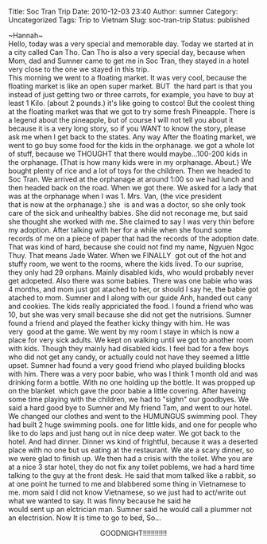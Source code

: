 Title: Soc Tran Trip
Date: 2010-12-03 23:40
Author: sumner
Category: Uncategorized
Tags: Trip to Vietnam
Slug: soc-tran-trip
Status: published

\~Hannah\~  
Hello, today was a very special and memorable day. Today we started at
in a city called Can Tho. Can Tho is also a very special day, because
when Mom, dad and Sumner came to get me in Soc Tran, they stayed in a
hotel very close to the one we stayed in this trip.  
This morning we went to a floating market. It was very cool, because the
floating market is like an open super market. BUT  the hard part is that
you instead of just getting two or three carrots, for example, you have
to buy at least 1 Kilo. (about 2 pounds.) it's like going to costco! But
the coolest thing at the floating market was that we got to try some
fresh Pineapple. There is a legend about the pineapple, but of course I
will not tell you about it because it is a very long story, so if you
WANT to know the story, please ask me when I get back to the states. Any
way After the floating market, we went to go buy some food for the kids
in the orphanage. we got a whole lot of stuff, because we THOUGHT that
there would maybe...100-200 kids in the orphanage. (That is how many
kids were in my orphanage. About.) We bought plenty of rice and a lot of
toys for the children. Then we headed to Soc Tran. We arrived at the
orphanage at around 1:00 so we had lunch and then headed back on the
road. When we got there. We asked for a lady that was at the orphanage
when I was 1. Mrs. Van, (the vice president  
that is now at the orphanage.) she  is and was a doctor, so she only
took care of the sick and unhealthy babies. She did not reconage me, but
said she thought she worked with me. She claimed to say I was very thin
before my adoption. After talking with her for a while when she found
some records of me on a piece of paper that had the records of the
adoption date. That was kind of hard, because she could not find my
name, Ngyuen Ngoc Thuy. That means Jade Water. When we FINALLY  got out
of the hot and stuffy room, we went to the rooms, where the kids lived.
To our suprise, they only had 29 orphans. Mainly disabled kids, who
would probably never get adopeted. Also there was some babies. There was
one babie who was 4 months, and mom just got atached to her, or should I
say he, the babie got atached to mom. Sumner and I along with our guide
Anh, handed out cany and cookies. The kids really appriciated the food.
I found a friend who was 10, but she was very small because she did not
get the nutrisions. Sumner found a friend and played the feather kicky
thingy with him. He was  
very  good at the game. We went by my room I staye in which is now a
place for very sick adults. We kept on walking until we got to another
room with kids. Though they mainly had disabled kids. I feel bad for a
few boys who did not get any candy, or actually could not have they
seemed a little upset. Sumner had found a very good friend who played
building blocks with him. There was a very poor babie, who was I think 1
month old and was drinking form a bottle. With no one holding up the
bottle. It was propped up on the blanket  which gave the poor babie a
little covering. After haveing some time playing with the children, we
had to "sighn" our goodbyes. We said a hard good bye to Sumner and My
friend Tam, and went to our hotel. We changed our clothes and went to
the HUMUNGUS swimming pool. They had built 2 huge swimming pools. one
for little kids, and one for people who like to do laps and just hang
out in nice deep water. We got back to the hotel. And had dinner. Dinner
ws kind of frightful, because it was a deserted place with no one but us
eating at the restaurant. We ate a scary dinner, so we were glad to
finish up. We then had a crisis with the toilet. Whe you are at a nice 3
star hotel, they do not fix any toilet poblems, we had a hard time
talking to the guy at the front desk. He said that mom talked like a
rabbit, so at one point he turned to me and blabbered some thing in
Vietnamese to me. mom said I did not know Vietnamese, so we just had to
act/write out what we wanted to say. It was finny because he said he  
would sent up an elctrician man. Sumner said he would call a plummer not
an electrision. Now It is time to go to bed, So...

<div style="text-align: center;">

GOODNIGHT!!!!!!!!!!!!

</div>
